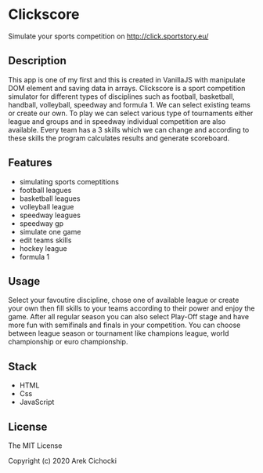 # Clickscore

Simulate your sports competition on http://click.sportstory.eu/

## Description

This app is one of my first and this is created in VanillaJS with manipulate DOM element and saving data in arrays.
Clickscore is a sport competition simulator for different types of disciplines such as football, basketball, handball, volleyball, speedway and formula 1. We can select existing teams or create our own. To play we can select various type of tournaments either league and groups and in speedway individual competition are also available. Every team has a 3 skills which we can change and according to these skills the program calculates results and generate scoreboard.

## Features

- simulating sports comeptitions
- football leagues
- basketball leagues
- volleyball league
- speedway leagues
- speedway gp
- simulate one game
- edit teams skills
- hockey league
- formula 1

## Usage

Select your favoutire discipline, chose one of available league or create your own then fill skills to your teams according to their power and enjoy the game.
After all regular season you can also select Play-Off stage and have more fun with semifinals and finals in your competition.
You can choose between league season or tournament like champions league, world championship or euro championship.

## Stack

- HTML
- Css
- JavaScript

## License

The MIT License

Copyright (c) 2020 Arek Cichocki
